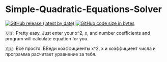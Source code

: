 # Simple-Quadratic-Equations-Solver

[![GitHub release (latest by date)](https://img.shields.io/github/v/release/blazedzn/Simple-Quadratic-Equations-Solver?style=for-the-badge)](https://github.com/blazedzn/Simple-Quadratic-Equations-Solver/releases/tag/1.0)
[![GitHub code size in bytes](https://img.shields.io/github/languages/code-size/blazedzn/Simple-Quadratic-Equations-Solver?color=greend&style=for-the-badge)](https://github.com/blazedzn/Simple-Quadratic-Equations-Solver/archive/1.0.zip)

🇺🇸: Pretty easy. Just enter your x^2, x, and number coefficients and program will calculate equation for you.

🇷🇺: Всё просто. ВВеди коэффициенты x^2, x и коэффициент числа и программа расчитает уравнение за тебя.
